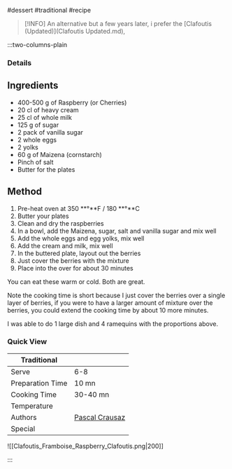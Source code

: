#dessert #traditional #recipe

> [!INFO]
> An alternative but a few years later, i prefer the [Clafoutis (Updated)](Clafoutis Updated.md),

:::two-columns-plain

### Details
## Ingredients

- 400-500 g of Raspberry (or Cherries)
- 20 cl of heavy cream
- 25 cl of whole milk
- 125 g of sugar
- 2 pack of vanilla sugar
- 2 whole eggs
- 2 yolks
- 60 g of Maizena (cornstarch)
- Pinch of salt
- Butter for the plates


## Method

1. Pre-heat oven at 350 **°**F / 180 **°**C
2. Butter your plates
3. Clean and dry the raspberries
4. In a bowl, add the Maizena, sugar, salt and vanilla sugar and mix well
5. Add the whole eggs and egg yolks, mix well
6. Add the cream and milk, mix well
7. In the buttered plate, layout out the berries
8. Just cover the berries with the mixture
9. Place into the over for about 30 minutes

You can eat these warm or cold. Both are great.

Note the cooking time is short because I just cover the berries over a single layer of berries, if you were to have a larger amount of mixture over the berries, you could extend the cooking time by about 10 more minutes.

  

I was able to do 1 large dish and 4 ramequins with the proportions above.




### Quick View
| Traditional      |                                                |
| ---------------- | ---------------------------------------------- |
| Serve            | 6-8                                            |
| Preparation Time | 10 mn                                          |
| Cooking Time     | 30-40 mn                                       |
| Temperature      |                                                |
| Authors          | [Pascal Crausaz](mailto:pascal@askpascal.com)  |
| Special          |                                                |

![[Clafoutis_Framboise_Raspberry_Clafoutis.png|200]]

:::


